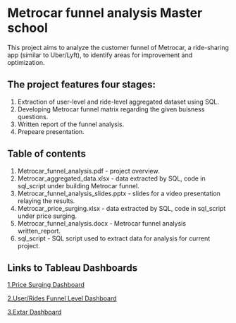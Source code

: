 # Metrocar funnel analysis Master school
  This project aims to analyze the customer funnel of Metrocar, 
  a ride-sharing app (similar to Uber/Lyft), 
  to identify areas for improvement and optimization.
## The project features four stages:

  1. Extraction of user-level and ride-level aggregated dataset using SQL. 
  2. Developing Metrocar funnel matrix regarding the given buisness questions. 
  3. Written report of the funnel analysis.
  4. Prepeare presentation.

## Table of contents

  1. Metrocar_funnel_analysis.pdf - project overview.
  2. Metrocar_aggregated_data.xlsx - data extracted by SQL, code in sql_script under building Metrocar funnel.
  3. Metrocar_funnel_analysis_slides.pptx - slides for a video presentation relaying the results.
  4. Metrocar_price_surging.xlsx - data extracted by SQL, code in sql_script under price surging.
  5. Metrocar_funnel_analysis.docx - Metrocar funnel analysis written_report.
  6. sql_script - SQL script used to extract data for analysis for current project.

## Links to Tableau Dashboards
  [1.Price Surging Dashboard](https://public.tableau.com/app/profile/dan.moshe/viz/Project_metrocar_price_surge/Dashboard1?publish=yes)
  
  [2.User/Rides Funnel Level Dashboard](https://public.tableau.com/app/profile/dan.moshe/viz/Project2_metrocar_funnel/RidesUsersFunnel?publish=yes)
  
  [3.Extar Dashboard](https://public.tableau.com/app/profile/dan.moshe/viz/Project2_metrocar_funnel/UserCountvsMonthsvsAgeGroupssegmentedbyFunnelNames?publish=yes)
